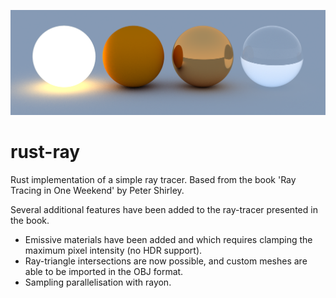 ![rust-ray](output.png)
# rust-ray
Rust implementation of a simple ray tracer. Based from the book 'Ray Tracing in One Weekend' by Peter Shirley. 

Several additional features have been added to the ray-tracer presented in the book. 

- Emissive materials have been added and which requires clamping the maximum pixel intensity (no HDR support).
- Ray-triangle intersections are now possible, and custom meshes are able to be imported in the OBJ format. 
- Sampling parallelisation with rayon.
